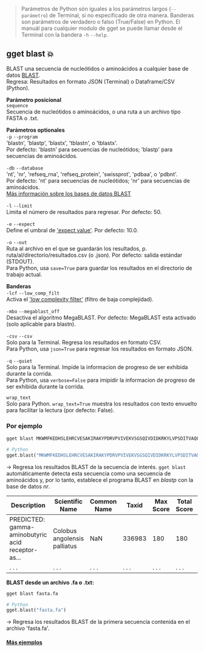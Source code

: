 > Parámetros de Python són iguales a los parámetros largos (`--parámetro`) de Terminal, si no especificado de otra manera. Banderas son parámetros de verdadero o falso (True/False) en Python. El manuál para cualquier modulo de gget se puede llamar desde el Terminal con la bandera `-h` `--help`.  
## gget blast 💥
BLAST una secuencia de nucleótidos o aminoácidos a cualquier base de datos [BLAST](https://blast.ncbi.nlm.nih.gov/Blast.cgi).  
Regresa: Resultados en formato JSON (Terminal) o Dataframe/CSV (Python).  

**Parámetro posicional**  
`sequence`   
Secuencia de nucleótidos o aminoácidos, o una ruta a un archivo tipo FASTA o .txt.  

**Parámetros optionales**  
`-p` `--program`  
'blastn', 'blastp', 'blastx', 'tblastn', o 'tblastx'.  
Por defecto: 'blastn' para secuencias de nucleótidos; 'blastp' para secuencias de aminoácidos.  

`-db` `--database`  
'nt', 'nr', 'refseq_rna', 'refseq_protein', 'swissprot', 'pdbaa', o 'pdbnt'.  
Por defecto: 'nt' para secuencias de nucleótidos; 'nr' para secuencias de aminoácidos.  
[Más información sobre los bases de datos BLAST](https://ncbi.github.io/blast-cloud/blastdb/available-blastdbs.html)  

`-l` `--limit`  
Limita el número de resultados para regresar. Por defecto: 50.  

`-e` `--expect`  
Define el umbral de ['expect value'](https://blast.ncbi.nlm.nih.gov/Blast.cgi?CMD=Web&PAGE_TYPE=BlastDocs&DOC_TYPE=FAQ#expect). Por defecto: 10.0.  

`-o` `--out`   
Ruta al archivo en el que se guardarán los resultados, p. ruta/al/directorio/resultados.csv (o .json). Por defecto: salida estándar (STDOUT).  
Para Python, usa `save=True` para guardar los resultados en el directorio de trabajo actual.  

**Banderas**  
`-lcf` `--low_comp_filt`  
Activa el ['low complexity filter'](https://blast.ncbi.nlm.nih.gov/Blast.cgi?CMD=Web&PAGE_TYPE=BlastDocs&DOC_TYPE=FAQ#LCR) (filtro de baja complejidad).  

`-mbo` `--megablast_off`  
Desactiva el algoritmo MegaBLAST. Por defecto: MegaBLAST esta activado (solo aplicable para blastn).  

`-csv` `--csv`  
Solo para la Terminal. Regresa los resultados en formato CSV.    
Para Python, usa `json=True` para regresar los resultados en formato JSON.  

`-q` `--quiet`   
Solo para la Terminal. Impide la informacion de progreso de ser exhibida durante la corrida.  
Para Python, usa `verbose=False` para imipidir la informacion de progreso de ser exhibida durante la corrida.  

`wrap_text`  
Solo para Python. `wrap_text=True` muestra los resultados con texto envuelto para facilitar la lectura (por defecto: False).   
  
### Por ejemplo
```bash
gget blast MKWMFKEDHSLEHRCVESAKIRAKYPDRVPVIVEKVSGSQIVDIDKRKYLVPSDITVAQFMWIIRKRIQLPSEKAIFLFVDKTVPQSR
```
```python
# Python
gget.blast("MKWMFKEDHSLEHRCVESAKIRAKYPDRVPVIVEKVSGSQIVDIDKRKYLVPSDITVAQFMWIIRKRIQLPSEKAIFLFVDKTVPQSR")
```
&rarr; Regresa los resultados BLAST de la secuencia de interés. `gget blast` automáticamente detecta esta secuencia como una secuencia de aminoácidos y, por lo tanto, establece el programa BLAST en *blastp* con la base de datos *nr*.  

| Description     | Scientific Name	     | Common Name     | Taxid        | Max Score | Total Score | Query Cover | ... |
| -------------- |-------------------------| ------------------------| -------------- | ----------|-----|---|---|
| PREDICTED: gamma-aminobutyric acid receptor-as...| Colobus angolensis palliatus	 | 	NaN | 336983 | 180	 | 180 | 100% | ... |
| . . . | . . . | . . . | . . . | . . . | . . . | . . . | ... | 


**BLAST desde un archivo .fa o .txt:**  
```bash
gget blast fasta.fa
```
```python
# Python
gget.blast("fasta.fa")
```
&rarr; Regresa los resultados BLAST de la primera secuencia contenida en el archivo 'fasta.fa'.  

#### [Más ejemplos](https://github.com/pachterlab/gget_examples)
